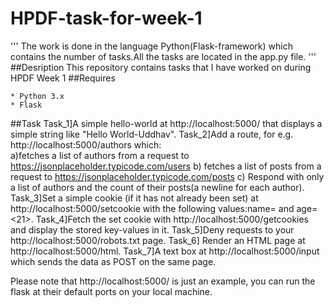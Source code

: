 # HPDF-task-for-week-1	
'''
The work is done in the language Python(Flask-framework) which contains the number of tasks.All the tasks are located in the app.py file.
'''
##Desription
This repository contains tasks that I have worked on during HPDF Week 1 
##Requires
```
* Python 3.x
* Flask
```
##Task
	Task_1]A simple hello-world at http://localhost:5000/ that displays a simple string like "Hello World-Uddhav".
	Task_2]Add a route, for e.g. http://localhost:5000/authors which: 		
		a)fetches a list of authors from a request to  https://jsonplaceholder.typicode.com/users
      	b) fetches a list of posts from a request to https://jsonplaceholder.typicode.com/posts
       	c) Respond with only a list of authors and the count of their posts(a newline for each author).
	Task_3]Set a simple cookie (if it has not already been set) at http://localhost:5000/setcookie with the following 		   	 values:name=<Uddhav> and age=<21>.
	Task_4]Fetch the set cookie with http://localhost:5000/getcookies and display the stored key-values in it.
	Task_5]Deny requests to your http://localhost:5000/robots.txt page. 
	Task_6] Render an HTML page at http://localhost:5000/html.
	Task_7]A text box at http://localhost:5000/input which sends the data as POST on the same page.
	
Please note that http://localhost:5000/ is just an example, you can run the flask at their default ports on your local machine. 
